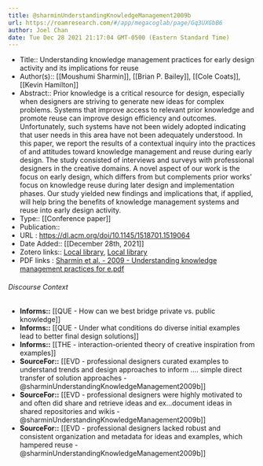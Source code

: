 ```yaml
---
title: @sharminUnderstandingKnowledgeManagement2009b
url: https://roamresearch.com/#/app/megacoglab/page/Gq3UXGbB6
author: Joel Chan
date: Tue Dec 28 2021 21:17:04 GMT-0500 (Eastern Standard Time)
---
```


- Title:: Understanding knowledge management practices for early design activity and its implications for reuse
- Author(s):: [[Moushumi Sharmin]], [[Brian P. Bailey]], [[Cole Coats]], [[Kevin Hamilton]]
- Abstract:: Prior knowledge is a critical resource for design, especially when designers are striving to generate new ideas for complex problems. Systems that improve access to relevant prior knowledge and promote reuse can improve design efficiency and outcomes. Unfortunately, such systems have not been widely adopted indicating that user needs in this area have not been adequately understood. In this paper, we report the results of a contextual inquiry into the practices of and attitudes toward knowledge management and reuse during early design. The study consisted of interviews and surveys with professional designers in the creative domains. A novel aspect of our work is the focus on early design, which differs from but complements prior works’ focus on knowledge reuse during later design and implementation phases. Our study yielded new findings and implications that, if applied, will help bring the benefits of knowledge management systems and reuse into early design activity.
- Type:: [[Conference paper]]
- Publication::
- URL : https://dl.acm.org/doi/10.1145/1518701.1519064
- Date Added:: [[December 28th, 2021]]
- Zotero links:: [Local library](zotero://select/groups/2451508/items/8FZXGMXP), [Local library](https://www.zotero.org/groups/2451508/items/8FZXGMXP)
- PDF links : [Sharmin et al. - 2009 - Understanding knowledge management practices for e.pdf](zotero://open-pdf/groups/2451508/items/NIIHNUEQ)

###### Discourse Context

- **Informs::** [[QUE - How can we best bridge private vs. public knowledge]]
- **Informs::** [[QUE - Under what conditions do diverse initial examples lead to better final design solutions]]
- **Informs::** [[THE - interaction-oriented theory of creative inspiration from examples]]
- **SourceFor::** [[EVD - professional designers curated examples to understand trends and design approaches to inform .... simple direct transfer of solution approaches - @sharminUnderstandingKnowledgeManagement2009b]]
- **SourceFor::** [[EVD - professional designers were highly motivated to and often did share and retrieve ideas and ex...document ideas in shared repositories and wikis - @sharminUnderstandingKnowledgeManagement2009b]]
- **SourceFor::** [[EVD - professional designers lacked robust and consistent organization and metadata for ideas and examples, which hampered reuse - @sharminUnderstandingKnowledgeManagement2009b]]
